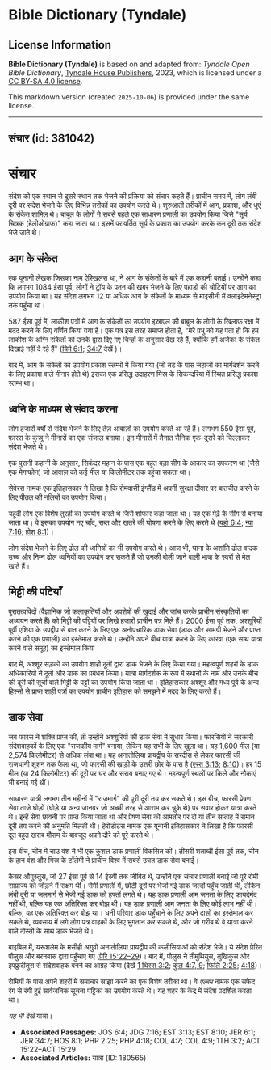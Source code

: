 # Bible Dictionary (Tyndale)

## License Information

**Bible Dictionary (Tyndale)** is based on and adapted from: _Tyndale Open Bible Dictionary_, [Tyndale House Publishers](https://tyndaleopenresources.com/), 2023, which is licensed under a [CC BY-SA 4.0 license](https://creativecommons.org/licenses/by-sa/4.0/legalcode.en).

This markdown version (created `2025-10-06`) is provided under the same license.



--------------------------------

## संचार (id: 381042)

संचार
=====

संदेश को एक स्थान से दूसरे स्थान तक भेजने की प्रक्रिया को संचार कहते हैं। प्राचीन समय में, लोग लंबी दूरी पर संदेश भेजने के लिए विभिन्न तरीकों का उपयोग करते थे। शुरुआती तरीकों में आग, प्रकाश, और धुएं के संकेत शामिल थे। बाबुल के लोगों ने सबसे पहले एक साधारण प्रणाली का उपयोग किया जिसे "सूर्य चित्रक (हेलीओग्राफ)" कहा जाता था। इसमें परावर्तित सूर्य के प्रकाश का उपयोग करके कम दूरी तक संदेश भेजे जाते थे।

आग के संकेत
-----------

एक यूनानी लेखक जिसका नाम ऐस्खिलस था, ने आग के संकेतों के बारे में एक कहानी बताई। उन्होंने कहा कि लगभग 1084 ईसा पूर्व, लोगों ने ट्रॉय के पतन की खबर भेजने के लिए पहाड़ों की चोटियों पर आग का उपयोग किया था। यह संदेश लगभग 12 या अधिक आग के संकेतों के माध्यम से माइसीनी में क्लाइटेमनेस्ट्रा तक पहुँचा था।

587 ईसा पूर्व में, लाकीश पत्रों में आग के संकेतों का उपयोग इस्राएल की बाबुल के लोगों के खिलाफ रक्षा में मदद करने के लिए वर्णित किया गया है। एक पत्र इस तरह समाप्त होता है, "मेरे प्रभु को यह पता हो कि हम लाकीश के अग्नि संकेतों को उनके द्वारा दिए गए चिन्हों के अनुसार देख रहे हैं, क्योंकि हमें अजेका के संकेत दिखाई नहीं दे रहे हैं" ([यिर्म 6:1](https://ref.ly/Jer6:1); [34:7](https://ref.ly/Jer34:7) देखें )।

बाद में, आग के संकेतों का उपयोग प्रकाश स्तम्भों में किया गया (जो तट के पास जहाजों का मार्गदर्शन करने के लिए प्रकाश वाले मीनार होते थे) इसका एक प्रसिद्ध उदाहरण मिस्र के सिकन्दरिया में स्थित प्रसिद्ध प्रकाश स्तम्भ था।

ध्वनि के माध्यम से संवाद करना
-----------------------------

लोग हजारों वर्षों से संदेश भेजने के लिए तेज़ आवाज़ों का उपयोग करते आ रहे हैं। लगभग 550 ईसा पूर्व, फारस के कुस्रू ने मीनारों का एक संजाल बनाया। इन मीनारों में तैनात सैनिक एक\-दूसरे को चिल्लाकर संदेश भेजते थे।

एक पुरानी कहानी के अनुसार, सिकंदर महान के पास एक बहुत बड़ा सींग के आकार का उपकरण था (जैसे एक मेगाफोन) जो आवाज़ को कई मील या किलोमीटर तक पहुंचा सकता था।

सेवेरस नामक एक इतिहासकार ने लिखा है कि रोमवासी इंग्लैंड में अपनी सुरक्षा दीवार पर बातचीत करने के लिए पीतल की नलियों का उपयोग किया।

यहूदी लोग एक विशेष तुरही का उपयोग करते थे जिसे शोफार कहा जाता था। यह एक मेढ़े के सींग से बनाया जाता था। वे इसका उपयोग नए चाँद, सब्त और खतरे की घोषणा करने के लिए करते थे ([यहो 6:4](https://ref.ly/Josh6:4); [न्या 7:16](https://ref.ly/Judg7:16); [होश 8:1](https://ref.ly/Hos8:1))।

लोग संदेश भेजने के लिए ढोल की ध्वनियों का भी उपयोग करते थे। आज भी, घाना के अशांति ढोल वादक उच्च और निम्न ढोल ध्वनियों का उपयोग कर सकते हैं जो उनकी बोली जाने वाली भाषा के स्वरों से मेल खाते हैं।

मिट्टी की पटियाँ
----------------

पुरातत्वविदों (वैज्ञानिक जो कलाकृतियों और अवशेषों की खुदाई और जांच करके प्राचीन संस्कृतियों का अध्ययन करते हैं) को मिट्टी की पट्टियों पर लिखे हजारों प्राचीन पत्र मिले हैं। 2000 ईसा पूर्व तक, अश्शूरियों पूर्वी एशिया के उपद्वीप से बात करने के लिए एक अनौपचारिक डाक सेवा (डाक और सामग्री भेजने और प्राप्त करने की एक प्रणाली) का इस्तेमाल करते थे। उन्होंने अपने बीच यात्रा करने के लिए कारवां (एक साथ यात्रा करने वाले समूह) का इस्तेमाल किया।

बाद में, अश्शूर सड़कों का उपयोग शाही दूतों द्वारा डाक भेजने के लिए किया गया। महत्वपूर्ण शहरों के डाक अधिकारियों ने दूतों और डाक का प्रबंधन किया। यात्रा मार्गदर्शक के रूप में स्थानों के नाम और उनके बीच की दूरी की सूची वाले मिट्टी के पट्टों का उपयोग किया जाता था। इतिहासकार अश्शूर और मध्य पूर्व के अन्य हिस्सों से प्राप्त शाही पत्रों का उपयोग प्राचीन इतिहास को समझने में मदद के लिए करते हैं।

डाक सेवा
--------

जब फारस ने शक्ति प्राप्त की, तो उन्होंने अश्शूरियों की डाक सेवा में सुधार किया। फारसियों ने सरकारी संदेशवाहकों के लिए एक "राजकीय मार्ग" बनाया, लेकिन यह सभी के लिए खुला था। यह 1,600 मील (या 2,574 किलोमीटर) से अधिक लंबा था। यह अनातोलिया प्रायद्वीप के सरदीस से लेकर फारसी की राजधानी शूशन तक फैला था, जो फारसी की खाड़ी के उत्तरी छोर के पास है ([एस्त 3:13](https://ref.ly/Esth3:13); [8:10](https://ref.ly/Esth8:10))। हर 15 मील (या 24 किलोमीटर) की दूरी पर घर और सराय बनाए गए थे। महत्वपूर्ण स्थलों पर किले और नौकाएं भी बनाई गई थीं।

साधारण यात्री लगभग तीन महीनों में "राजमार्ग" की पूरी दूरी तय कर सकते थे। इस बीच, फारसी प्रेषण सेवा ताज़े घोड़ों (घोड़े या अन्य जानवर जो अच्छी तरह से आराम कर चुके थे) पर सवार होकर यात्रा करते थे। इन्हें सेवा छावनी पर प्राप्त किया जाता था और प्रेषण सेवा को आमतौर पर दो या तीन सप्ताह में समान दूरी तय करने की अनुमति मिलती थी। हेरोडोटस नामक एक यूनानी इतिहासकार ने लिखा है कि फारसी दूत बहुत खराब मौसम के बावजूद अपने दौरे को पूरे करते थे।

इस बीच, चीन में चाउ वंश ने भी एक कुशल डाक प्रणाली विकसित की। तीसरी शताब्दी ईसा पूर्व तक, चीन के हान वंश और मिस्र के टॉलेमी ने प्राचीन विश्व में सबसे उन्नत डाक सेवा बनाई।

कैसर औगुस्तुस, जो 27 ईसा पूर्व से 14 ईस्वी तक जीवित थे, उन्होंने एक संचार प्रणाली बनाई जो पूरे रोमी साम्राज्य को जोड़ने में सक्षम थी। रोमी प्रणाली में, छोटी दूरी पर भेजी गई डाक जल्दी पहुँच जाती थी, लेकिन लंबी दूरी या जलमार्ग से भेजी गई डाक को हफ्तों लगते थे। यह डाक प्रणाली आम जनता के लिए फायदेमंद नहीं थी, बल्कि यह एक अतिरिक्त कर बोझ थी। यह डाक प्रणाली आम जनता के लिए कोई लाभ नहीं थी। बल्कि, यह एक अतिरिक्त कर बोझ था। धनी परिवार डाक पहुँचाने के लिए अपने दासों का इस्तेमाल कर सकते थे, व्यवसाय में लगे लोग पत्र वाहकों के लिए भुगतान कर सकते थे, और जो गरीब थे वे यात्रा करने वाले दोस्तों के साथ डाक भेजते थे।

बाइबिल में, यरूशलेम के मसीही अगुवों अनातोलिया प्रायद्वीप की कलीसियाओं को संदेश भेजे। ये संदेश प्रेरित पौलुस और बरनबास द्वारा पहुँचाए गए ([प्रेरि 15:22–29](https://ref.ly/Acts15:22-Acts15:29))। बाद में, पौलुस ने तीमुथियुस, तुखिकुस और इपफ्रुदीतुस से संदेशवाहक बनने का आग्रह किया (देखें [1 थिस्स 3:2](https://ref.ly/1Thess3:2); [कुल 4:7, 9](https://ref.ly/Col4:7); [फिलि 2:25](https://ref.ly/Phil2:25); [4:18](https://ref.ly/Phil4:18))।

रोमियों के पास अपने शहरों में समाचार साझा करने का एक विशेष तरीका था। वे *एल्बम* नामक एक सफेद रंग से रंगी हुई सार्वजनिक सूचना पट्टिका का उपयोग करते थे। यह शहर के केंद्र में संदेश प्रदर्शित करता था।

*यह भी देखें* यात्रा।

* **Associated Passages:** JOS 6:4; JDG 7:16; EST 3:13; EST 8:10; JER 6:1; JER 34:7; HOS 8:1; PHP 2:25; PHP 4:18; COL 4:7; COL 4:9; 1TH 3:2; ACT 15:22–ACT 15:29
* **Associated Articles:** यात्रा (ID: 180565)

